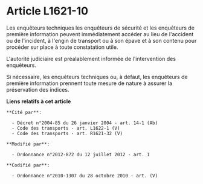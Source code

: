 # Article L1621-10

Les enquêteurs techniques les enquêteurs de sécurité et les enquêteurs de première information peuvent immédiatement accéder
au lieu de l'accident ou de l'incident, à l'engin de transport ou à son épave et à son contenu pour procéder sur place à
toute constatation utile.

L'autorité judiciaire est préalablement informée de l'intervention des enquêteurs.

Si nécessaire, les enquêteurs techniques ou, à défaut, les enquêteurs de première information prennent toute mesure de nature
à assurer la préservation des indices.

**Liens relatifs à cet article**

	**Cité par**:

	  - Décret n°2004-85 du 26 janvier 2004 - art. 14-1 (Ab)
	  - Code des transports - art. L1622-1 (V)
	  - Code des transports - art. R1621-32 (V)

	**Modifié par**:

	  - Ordonnance n°2012-872 du 12 juillet 2012 - art. 1

	**Codifié par**:

	  - Ordonnance n°2010-1307 du 28 octobre 2010 - art. (V)
